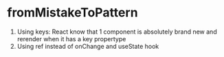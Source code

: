 # fromMistakeToPattern

1. Using keys: React know that 1 component is absolutely brand new and rerender when it has a key propertype
2. Using ref instead of onChange and useState hook
